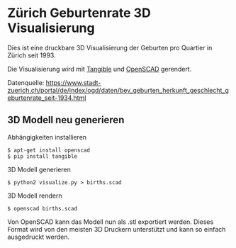 # Zürich Geburtenrate 3D Visualisierung

Dies ist eine druckbare 3D Visualisierung der Geburten pro Quartier in Zürich seit 1993.

Die Visualisierung wird mit
[Tangible](https://tangible.readthedocs.org://github.com/dbrgn/tangible/) und
[OpenSCAD](http://www.openscad.org/) gerendert.

Datenquelle: https://www.stadt-zuerich.ch/portal/de/index/ogd/daten/bev_geburten_herkunft_geschlecht_geburtenrate_seit-1934.html

## 3D Modell neu generieren

Abhängigkeiten installieren

    $ apt-get install openscad
    $ pip install tangible

3D Modell generieren

    $ python2 visualize.py > births.scad

3D Modell rendern

    $ openscad births.scad

Von OpenSCAD kann das Modell nun als .stl exportiert werden. Dieses Format wird
von den meisten 3D Druckern unterstützt und kann so einfach ausgedruckt werden.
